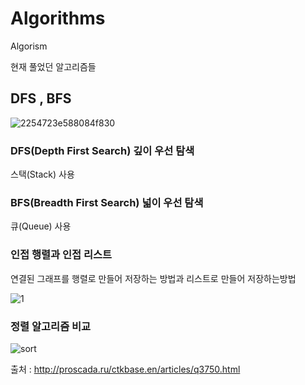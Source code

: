 # Algorithms
Algorism

현재 풀었던 알고리즘들


## DFS , BFS

![2254723e588084f830](https://user-images.githubusercontent.com/19161231/50072549-eec6fe00-0218-11e9-9a97-f4970d7df7b1.gif)

### DFS(Depth First Search) 깊이 우선 탐색
스택(Stack) 사용

### BFS(Breadth First Search) 넓이 우선 탐색
큐(Queue) 사용

### 인접 행렬과 인접 리스트
연결된 그래프를 행렬로 만들어 저장하는 방법과 리스트로 만들어 저장하는방법

![1](https://user-images.githubusercontent.com/19161231/50076179-53d42100-0224-11e9-911a-5b0d1b580ef7.png)

### 정렬 알고리즘 비교

![sort](https://user-images.githubusercontent.com/19161231/50416513-74bff600-0864-11e9-9619-dcc9ba58d78e.png)

출처 : http://proscada.ru/ctkbase.en/articles/q3750.html



